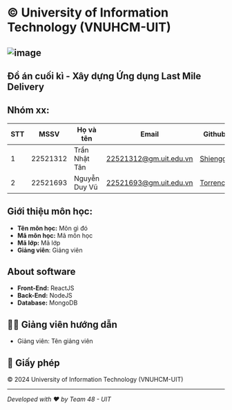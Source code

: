 # © University of Information Technology (VNUHCM-UIT)
![image](https://github.com/user-attachments/assets/d1087970-92bb-4078-ac1e-f55063ae9e52)
---------------------
## Đồ án cuối kì - Xây dựng Ứng dụng Last Mile Delivery
## Nhóm xx:
|**STT**|**MSSV**|     **Họ và tên**   |       **Email**      |  **Github** |
|-------|--------|---------------------|----------------------|-------------|
|   1   |22521312|    Trần Nhật Tân    |22521312@gm.uit.edu.vn|[Shiengg](https://github.com/Shiengg) |
|   2   |22521693|    Nguyễn Duy Vũ    |22521693@gm.uit.edu.vn|[Torrence](https://github.com/torrentorangejuise) |

## Giới thiệu môn học:
* **Tên môn học:** Môn gì đó
* **Mã môn học:** Mã môn học
* **Mã lớp:** Mã lớp
* **Giảng viên**: Giảng viên

## **About software**
* **Front-End:** ReactJS
* **Back-End:** NodeJS
* **Database:** MongoDB

## 👨‍🏫 Giảng viên hướng dẫn
- Giảng viên: Tên giảng viên

## 📜 Giấy phép
© 2024 University of Information Technology (VNUHCM-UIT)

---
*Developed with ❤️ by Team 48 - UIT*
